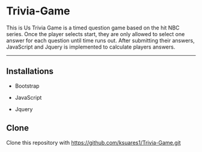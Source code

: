 # Trivia-Game

This is Us Trivia Game is a timed question game based on the hit NBC series. Once the player selects start, they are only allowed to select one answer for each question until time runs out. After submitting their answers, JavaScript and Jquery is implemented to calculate players answers. 

<hr>
</hr>

## Installations
- Bootstrap
- JavaScript

- Jquery

## Clone
Clone this repository with https://github.com/ksuares1/Trivia-Game.git
        
